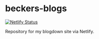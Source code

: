# beckers-blogs

[![Netlify Status](https://api.netlify.com/api/v1/badges/c19c965c-5816-43a3-bb0a-9efa4ef6bce3/deploy-status)](https://app.netlify.com/sites/marcusbecker/deploys)

Repository for my blogdown site via Netlify.
